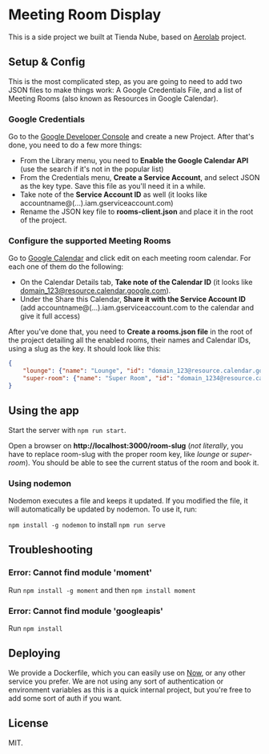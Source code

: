# Meeting Room Display

This is a side project we built at Tienda Nube, based on [Aerolab](https://aerolab.co) project.

## Setup & Config

This is the most complicated step, as you are going to need to add two JSON files to make things work: A Google Credentials File, and a list of Meeting Rooms (also known as Resources in Google Calendar).

### Google Credentials

Go to the [Google Developer Console](https://console.developers.google.com/) and create a new Project. After that's done, you need to do a few more things:

* From the Library menu, you need to **Enable the Google Calendar API** (use the search if it's not in the popular list)
* From the Credentials menu, **Create a Service Account**, and select JSON as the key type. Save this file as you'll need it in a while.
* Take note of the **Service Account ID** as well (it looks like accountname@(...).iam.gserviceaccount.com)
* Rename the JSON key file to **rooms-client.json** and place it in the root of the project.

### Configure the supported Meeting Rooms

Go to [Google Calendar](https://calendar.google.com) and click edit on each meeting room calendar. For each one of them do the following:

* On the Calendar Details tab, **Take note of the Calendar ID** (it looks like domain_123@resource.calendar.google.com).
* Under the Share this Calendar, **Share it with the Service Account ID** (add accountname@(...).iam.gserviceaccount.com to the calendar and give it full access)

After you've done that, you need to **Create a rooms.json file** in the root of the project detailing all the enabled rooms, their names and Calendar IDs, using a slug as the key. It should look like this:

```json
{
    "lounge": {"name": "Lounge", "id": "domain_123@resource.calendar.google.com"},
    "super-room": {"name": "Super Room", "id": "domain_1234@resource.calendar.google.com"}
}
```


## Using the app

Start the server with `npm run start`.

Open a browser on **http://localhost:3000/room-slug** (*not literally*, you have to replace room-slug with the proper room key, like *lounge* or *super-room*). You should be able to see the current status of the room and book it.

### Using nodemon

Nodemon executes a file and keeps it updated. If you modified the file, it will automatically be updated by nodemon. To use it, run:

`npm install -g nodemon` to install
`npm run serve`

## Troubleshooting

### Error: Cannot find module 'moment'

Run `npm install -g moment` and then `npm install moment`

### Error: Cannot find module 'googleapis'

Run `npm install`

## Deploying

We provide a Dockerfile, which you can easily use on [Now](https://zeit.co/now), or any other service you prefer. We are not using any sort of authentication or environment variables as this is a quick internal project, but you're free to add some sort of auth if you want.


## License

MIT.

